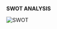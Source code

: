 **SWOT ANALYSIS**

![SWOT](https://user-images.githubusercontent.com/42490038/154860332-b301ba81-172a-4858-86be-a8307365d444.png)
